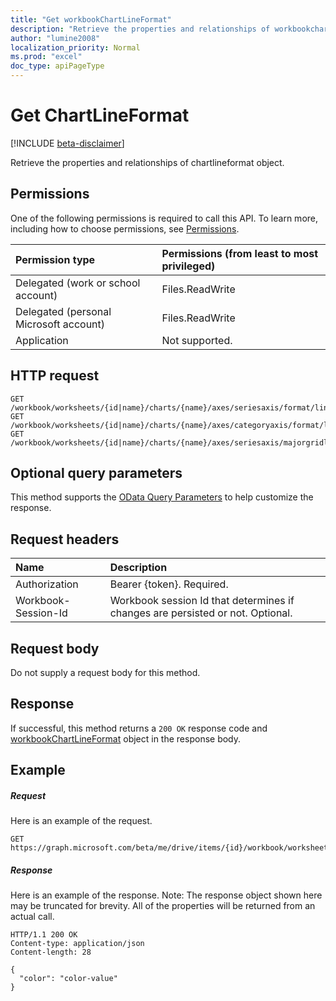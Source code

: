 ```yaml
---
title: "Get workbookChartLineFormat"
description: "Retrieve the properties and relationships of workbookchartlineformat object."
author: "lumine2008"
localization_priority: Normal
ms.prod: "excel"
doc_type: apiPageType
---
```


# Get ChartLineFormat

[!INCLUDE [beta-disclaimer](../../includes/beta-disclaimer.md)]

Retrieve the properties and relationships of chartlineformat object.
## Permissions
One of the following permissions is required to call this API. To learn more, including how to choose permissions, see [Permissions](/graph/permissions-reference).

|Permission type      | Permissions (from least to most privileged)              |
|:--------------------|:---------------------------------------------------------|
|Delegated (work or school account) | Files.ReadWrite    |
|Delegated (personal Microsoft account) | Files.ReadWrite    |
|Application | Not supported. |

## HTTP request
<!-- { "blockType": "ignored" } -->
```http
GET /workbook/worksheets/{id|name}/charts/{name}/axes/seriesaxis/format/line
GET /workbook/worksheets/{id|name}/charts/{name}/axes/categoryaxis/format/line
GET /workbook/worksheets/{id|name}/charts/{name}/axes/seriesaxis/majorgridlines/format/line
```
## Optional query parameters
This method supports the [OData Query Parameters](https://developer.microsoft.com/graph/docs/concepts/query_parameters) to help customize the response.

## Request headers
| Name      |Description|
|:----------|:----------|
| Authorization  | Bearer {token}. Required. |
| Workbook-Session-Id  | Workbook session Id that determines if changes are persisted or not. Optional.|

## Request body
Do not supply a request body for this method.

## Response

If successful, this method returns a `200 OK` response code and [workbookChartLineFormat](../resources/workbookchartlineformat.md) object in the response body.
## Example
##### Request
Here is an example of the request.
<!-- {
  "blockType": "request",
  "name": "get_chartlineformat"
}-->
```http
GET https://graph.microsoft.com/beta/me/drive/items/{id}/workbook/worksheets/{id|name}/charts/{name}/axes/seriesaxis/format/line
```
##### Response
Here is an example of the response. Note: The response object shown here may be truncated for brevity. All of the properties will be returned from an actual call.
<!-- {
  "blockType": "response",
  "truncated": true,
  "@odata.type": "microsoft.graph.workbookChartLineFormat"
} -->
```http
HTTP/1.1 200 OK
Content-type: application/json
Content-length: 28

{
  "color": "color-value"
}
```

<!-- uuid: 8fcb5dbc-d5aa-4681-8e31-b001d5168d79
2015-10-25 14:57:30 UTC -->
<!--
{
  "type": "#page.annotation",
  "description": "Get ChartLineFormat",
  "keywords": "",
  "section": "documentation",
  "tocPath": "",
  "suppressions": []
}
-->

